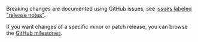 Breaking changes are documented using GitHub issues, see [issues labeled "release notes"](https://github.com/hapijs/topo/issues?q=is%3Aissue+label%3A%22release+notes%22).

If you want changes of a specific minor or patch release, you can browse the [GitHub milestones](https://github.com/hapijs/topo/milestones?state=closed&direction=asc&sort=due_date).
